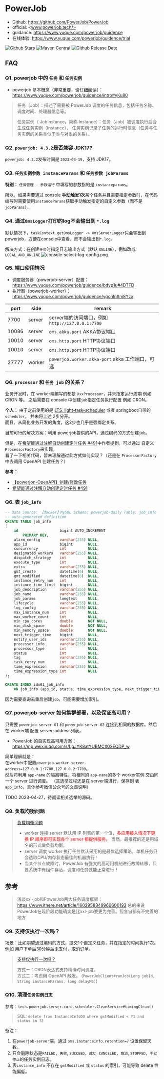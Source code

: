 # PowerJob

- Github: <https://github.com/PowerJob/PowerJob>
- official: <www.powerjob.tech/>
- guidance: <https://www.yuque.com/powerjob/guidence>
- 在线体验: <https://www.yuque.com/powerjob/guidence/trial>

[![Github Stars](https://img.shields.io/github/stars/PowerJob/PowerJob)](https://github.com/PowerJob/PowerJob)
[![Maven Central](https://maven-badges.herokuapp.com/maven-central/tech.powerjob/powerjob-worker/badge.svg)](https://mvnrepository.com/artifact/tech.powerjob/powerjob-worker)
[![Github Release Date](https://img.shields.io/github/release-date/PowerJob/PowerJob?label=Github%20Release%20Date)](https://github.com/PowerJob/PowerJob)

## FAQ

### Q1. powerjob 中的 `任务` 和 `任务实例`
+ powerjob 基本概念（非常重要，请仔细阅读）：<https://www.yuque.com/powerjob/guidence/intro#yKu80>
> 任务（Job）：描述了需要被 PowerJob 调度的任务信息，包括任务名称、调度时间、处理器信息等。
> 
> 任务实例（ JobInstance，简称 Instance）：任务（Job）被调度执行后会生成任务实例（Instance），
> 任务实例记录了任务的运行时信息（任务与任务实例的关系类似于类与对象的关系）。

### Q2. `powerjob: 4.3.2`是否兼容 JDK17?
`powerjob: 4.3.2`发布时间是 `2023-03-19`，支持 JDK17。

### Q3. `任务实例参数 instanceParams` 和 `任务参数 jobParams`

**特别：** `任务管理 - 参数运行` 中填写的参数指的是 `instanceparams`。

所以，如果需要通过 console **手动触发1次**某个任务并且需要指定参数时，在代码编写时需要使用`instanceParams`获取手动触发指定的自定义参数（而不是 `jobParams`）。

### Q4. 通过`OmsLogger`打印的log不会输出到 `*.log`
默认情况下，`taskContext.getOmsLogger -> OmsServerLogger`只会输出到powerjob，方便在console中查看，而不会输出到`*.log`。

解决方式：在创建`任务`时指定日志输出方式（默认 `ONLINE`），例如改成 `LOCAL_AND_ONLINE`
![console-select-log-config.png](docs/images/console-select-log-config.png)

### Q5. 端口使用情况
+ 调度服务器（powerjob-server）配置：<https://www.yuque.com/powerjob/guidence/bdvp1u#4DTFD>
+ 执行器（powerjob-worker）：<https://www.yuque.com/powerjob/guidence/ygonln#m8Yzx>

| port  | side   | remark                                    |
|-------|--------|-------------------------------------------|
| 7700  | server | server端的访问端口，例如 `http://127.0.0.1:7700`   |
| 10086 | server | `oms.akka.port` AKKA协议端口                  |
| 10010 | server | `oms.http.port` HTTP协议端口                  |
| 10010 | server | `oms.http.port` HTTP协议端口                  |
| 27777 | worker | `powerjob.worker.akka-port` akka 工作端口，可选  |

### Q6. `processor` 和 `任务 job` 的关系？
业务开发时，在 worker端编写的都是 `XxxProcessor`，并未指定运行周期 例如 CRON 等。
之后需要在 console 中创建`job`指定任务执行配置 例如 CRON。

**个人：** 
由于之前使用的是 [LTS, light-task-scheduler](https://github.com/ltsopensource/light-task-scheduler) 或者 springboot自带的 `scheduler`，
并未将上述 2步分开。  
而且，从简化业务开发的角度，这2步也几乎是强绑定关系。

目前可行的解决方案：利用 powerjob提供的API，通过编码的方式创建`job`。

但是，在[希望能通过注解自动创建定时任务 #491](https://github.com/PowerJob/PowerJob/issues/491)中作者提到，可以通过 自定义`ProcessorFactory`来实现，  
看了一下相关代码，暂未理解通过此方式如何实现？（还是在 `ProcessorFactory`中去调用 OpenAPI 创建任务？）

**参考：**  
+ [【powerjon-OpenAPI】创建/修改任务](https://www.yuque.com/powerjob/guidence/olgyf0#0c4dccbf)
+ [希望能通过注解自动创建定时任务 #491](https://github.com/PowerJob/PowerJob/issues/491)

### Q6. 表 `job_info`

```sql
-- Data Source: 【docker】MySQL Schema: powerjob-daily Table: job_info  
-- auto-generated definition
CREATE TABLE job_info
(
    id                   bigint AUTO_INCREMENT
        PRIMARY KEY,
    alarm_config         varchar(255) NULL,
    app_id               bigint       NULL,
    concurrency          int          NULL,
    designated_workers   varchar(255) NULL,
    dispatch_strategy    int          NULL,
    execute_type         int          NULL,
    extra                varchar(255) NULL,
    gmt_create           datetime(6)  NULL,
    gmt_modified         datetime(6)  NULL,
    instance_retry_num   int          NULL,
    instance_time_limit  bigint       NULL,
    job_description      varchar(255) NULL,
    job_name             varchar(255) NULL,
    job_params           longtext     NULL,
    lifecycle            varchar(255) NULL,
    log_config           varchar(255) NULL,
    max_instance_num     int          NULL,
    max_worker_count     int          NULL,
    min_cpu_cores        double       NOT NULL,
    min_disk_space       double       NOT NULL,
    min_memory_space     double       NOT NULL,
    next_trigger_time    bigint       NULL,
    notify_user_ids      varchar(255) NULL,
    processor_info       varchar(255) NULL,
    processor_type       int          NULL,
    status               int          NULL,
    tag                  varchar(255) NULL,
    task_retry_num       int          NULL,
    time_expression      varchar(255) NULL,
    time_expression_type int          NULL
);

CREATE INDEX idx01_job_info
    ON job_info (app_id, status, time_expression_type, next_trigger_time);
```

因为需要查询去重后创建`job`，可能需要增加索引。

### Q7. powerjob-server 如何集群部署，以及保证高可用？
只需要 `powerjob-server-01` 和 `powerjob-server-02` 连接到相同的数据库。然后在 worker端 配置 server-address列表。

+ PowerJob 的自实现高可用方案：<https://mp.weixin.qq.com/s/LgJYK8atYUBMCX02EQDP_w>

简单理解就是：  
在worker中配置`powerjob.worker.server-address=127.0.0.1:7700,127.0.0.2:7700`。  
然后将利用 `app-name` 的隔离特性，将相同的 `app-name`的多个 worker实例 交由同一个 server 进行调度。
（其选举过程还是在 server端进行，保存到 表`app_info`，具体参考微信公众号的文章说明）

TODO 2023-04-27，待阅读相关选举的源码。

### Q8. 负载均衡问题

> [负载均衡问题](https://www.yuque.com/powerjob/guidence/problem)  
> + worker 连接 server 默认用 IP 列表的第一个值，<font color="red">多应用接入情况下更换 IP 顺序即可实现各个 server 都提供服务。</font>
> 当然，最推荐的还是用域名的形式做负载均衡。  
> + server 调度 worker 执行任务默认采用的是最优选择策略，单机任务只会选取CPU/内存状态最佳的机器执行！  
> + 当某个节点故障时，PowerJob 有强大的高可用机制进行故障转移，只要系统中有组件存活，调度和任务就能正常进行！  

## 参考
> 浅谈xxl-job和PowerJob两大任务调度框架：<https://www.ithere.net/article/1602958849966600193>
> 总的来说PowerJob在现阶段功能确实是比xxl-job要更为完善。但各自都有不完善的地方

### Q9. 支持仅执行一次吗？
场景：比如期望通过编码的方式，提交1个自定义任务，并在指定的时间执行1次。  
例如 用户下单后30分钟后未支付，取消订单。

> [支持仅执行一次吗？](https://github.com/PowerJob/PowerJob/issues/292)  
> 
> 方式一：CRON表达式支持精确时间调度。  
> 方式二：考虑用 OpenAPI 触发。 (`PowerJobClient#runJob(Long jobId, String instanceParams, long delayMS)`)


### Q10. 清理`任务实例日志`
参考：`tech.powerjob.server.core.scheduler.CleanService#timingClean()`
> SQL: `delete from InstanceInfoDO where gmtModified < ?1 and status in ?2`

备注：
1) 在`powerjob-server`端，通过 `oms.instanceinfo.retention=7` 设置保留天数。  
2) 只会删除状态是`FAILED, 失败`, `SUCCEED, 成功`, `CANCELED, 取消`, `STOPPED, 手动停止`的任务实例日志。  
3) 表`instance_info` 不存在 `gmtModified` 或 `status` 的索引，可能导致 delete 性能偏低。

